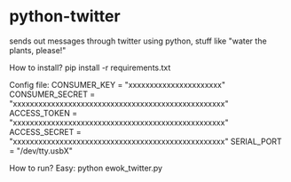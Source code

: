 python-twitter
==============

sends out messages through twitter using python, stuff like "water the plants, please!"

How to install?
pip install -r requirements.txt

Config file:
CONSUMER_KEY      = "xxxxxxxxxxxxxxxxxxxxxx"
CONSUMER_SECRET   = "xxxxxxxxxxxxxxxxxxxxxxxxxxxxxxxxxxxxxxxxxxxxxxxxxx"
ACCESS_TOKEN      = "xxxxxxxxxxxxxxxxxxxxxxxxxxxxxxxxxxxxxxxxxxxxxxxxxx"
ACCESS_SECRET     = "xxxxxxxxxxxxxxxxxxxxxxxxxxxxxxxxxxxxxxxxxxxxxxxxxx"
SERIAL_PORT       = "/dev/tty.usbX"

How to run?
Easy: 
python ewok_twitter.py

